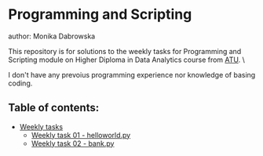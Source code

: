 # Programming and Scripting

author: Monika Dabrowska

This repository is for solutions to the weekly tasks for Programming and Scripting module on Higher Diploma in Data Analytics course from [ATU](https://www.atu.ie/). \

I don't have any prevoius programming experience nor knowledge of basing coding. 




## Table of contents:
* [Weekly tasks](https://github.com/mondbr/pands-weekly-tasks)
    * [Weekly task 01 - helloworld.py](https://github.com/mondbr/pands-weekly-tasks/blob/main/helloworld.py)
    * [Weekly task 02 - bank.py](https://github.com/mondbr/pands-weekly-tasks/blob/main/bank.py)







